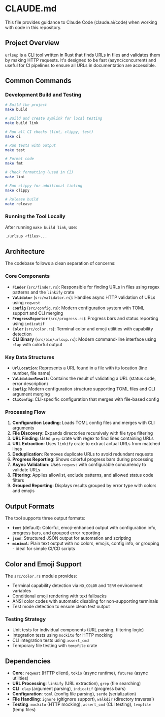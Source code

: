 # CLAUDE.md

This file provides guidance to Claude Code (claude.ai/code) when working with code in this repository.

## Project Overview

`urlsup` is a CLI tool written in Rust that finds URLs in files and validates them by making HTTP requests. It's designed to be fast (async/concurrent) and useful for CI pipelines to ensure all URLs in documentation are accessible.

## Common Commands

### Development Build and Testing
```bash
# Build the project
make build

# Build and create symlink for local testing
make build link

# Run all CI checks (lint, clippy, test)
make ci

# Run tests with output
make test

# Format code
make fmt

# Check formatting (used in CI)
make lint

# Run clippy for additional linting
make clippy

# Release build
make release
```

### Running the Tool Locally
After running `make build link`, use:
```bash
./urlsup <files>...
```

## Architecture

The codebase follows a clean separation of concerns:

### Core Components

- **`Finder`** (`src/finder.rs`): Responsible for finding URLs in files using regex patterns and the `linkify` crate
- **`Validator`** (`src/validator.rs`): Handles async HTTP validation of URLs using `reqwest`
- **`Config`** (`src/config.rs`): Modern configuration system with TOML support and CLI merging
- **`ProgressReporter`** (`src/progress.rs`): Progress bars and status reporting using `indicatif`
- **`Color`** (`src/color.rs`): Terminal color and emoji utilities with capability detection
- **CLI Binary** (`src/bin/urlsup.rs`): Modern command-line interface using `clap` with colorful output

### Key Data Structures

- **`UrlLocation`**: Represents a URL found in a file with its location (line number, file name)
- **`ValidationResult`**: Contains the result of validating a URL (status code, error description)
- **`Config`**: Modern configuration structure supporting TOML files and CLI argument merging
- **`CliConfig`**: CLI-specific configuration that merges with file-based config

### Processing Flow

1. **Configuration Loading**: Loads TOML config files and merges with CLI arguments
2. **File Discovery**: Expands directories recursively with file type filtering
3. **URL Finding**: Uses `grep` crate with regex to find lines containing URLs
4. **URL Extraction**: Uses `linkify` crate to extract actual URLs from matched lines
5. **Deduplication**: Removes duplicate URLs to avoid redundant requests
6. **Progress Reporting**: Shows colorful progress bars during processing
7. **Async Validation**: Uses `reqwest` with configurable concurrency to validate URLs
8. **Filtering**: Applies allowlist, exclude patterns, and allowed status code filters
9. **Grouped Reporting**: Displays results grouped by error type with colors and emojis

## Output Formats

The tool supports three output formats:

- **`text`** (default): Colorful, emoji-enhanced output with configuration info, progress bars, and grouped error reporting
- **`json`**: Structured JSON output for automation and scripting
- **`minimal`**: Plain text output with no colors, emojis, config info, or grouping - ideal for simple CI/CD scripts

## Color and Emoji Support

The `src/color.rs` module provides:
- Terminal capability detection via `NO_COLOR` and `TERM` environment variables
- Conditional emoji rendering with text fallbacks
- ANSI color codes with automatic disabling for non-supporting terminals
- Test mode detection to ensure clean test output

### Testing Strategy

- Unit tests for individual components (URL parsing, filtering logic)
- Integration tests using `mockito` for HTTP mocking
- CLI integration tests using `assert_cmd`
- Temporary file testing with `tempfile` crate

## Dependencies

- **Core**: `reqwest` (HTTP client), `tokio` (async runtime), `futures` (async utilities)
- **URL Processing**: `linkify` (URL extraction), `grep` (file searching)
- **CLI**: `clap` (argument parsing), `indicatif` (progress bars)
- **Configuration**: `toml` (config file parsing), `serde` (serialization)
- **File Handling**: `ignore` (gitignore support), `walkdir` (directory traversal)
- **Testing**: `mockito` (HTTP mocking), `assert_cmd` (CLI testing), `tempfile` (temp files)